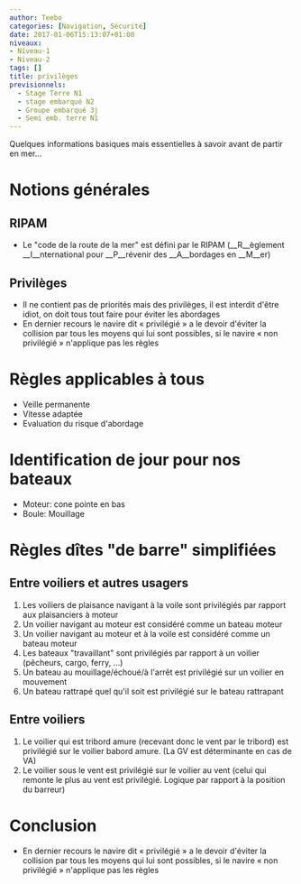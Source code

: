 ```yaml
---
author: Teebo
categories: [Navigation, Sécurité]
date: 2017-01-06T15:13:07+01:00
niveaux:
- Niveau-1
- Niveau-2
tags: []
title: privilèges
previsionnels:
  - Stage Terre N1
  - stage embarqué N2
  - Groupe embarqué 3j
  - Semi emb. terre N1
---
```

Quelques informations basiques mais essentielles à savoir avant de partir en mer...
<!--more-->
# Notions générales
## RIPAM
* Le "code de la route de la mer" est défini par le RIPAM (__R__èglement __I__nternational pour  __P__révenir des __A__bordages en __M__er)

## Privilèges
* Il ne contient pas de priorités mais des privilèges, il est interdit d'être idiot, on doit tous tout faire pour éviter les abordages
* En dernier recours le navire dit « privilégié » a le devoir d'éviter la collision par tous les moyens qui lui sont possibles, si le navire « non privilégié » n'applique pas les règles

# Règles applicables à tous
* Veille permanente
* Vitesse adaptée
* Evaluation du risque d'abordage

# Identification de jour pour nos bateaux
* Moteur: cone pointe en bas
* Boule: Mouillage


# Règles dîtes "de barre" __simplifiées__
## Entre voiliers et autres usagers

1. Les voiliers de plaisance navigant à la voile sont privilégiés par rapport aux plaisanciers à moteur
1. Un voilier navigant au moteur est considéré comme un bateau moteur
1. Un voilier navigant au moteur et à la voile est considéré comme un bateau moteur
1. Les bateaux "travaillant" sont privilégiés par rapport à un voilier (pêcheurs, cargo, ferry, ...)
1. Un bateau au mouillage/échoué/à l'arrêt est privilégié sur un voilier en mouvement
1. Un bateau rattrapé quel qu'il soit est privilégié sur le bateau rattrapant

## Entre voiliers
1. Le voilier qui est tribord amure (recevant donc le vent par le tribord) est privilégié sur le voilier babord amure. (La GV est déterminante en cas de VA)
1. Le voilier sous le vent est privilégié sur le voilier au vent (celui qui remonte le plus au vent est privilégié. Logique par rapport à la position du barreur)

# Conclusion
* En dernier recours le navire dit « privilégié » a le devoir d'éviter la collision par tous les moyens qui lui sont possibles, si le navire « non privilégié » n'applique pas les règles
